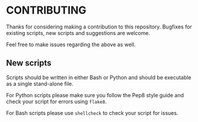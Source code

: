 # CONTRIBUTING

Thanks for considering making a contribution to this repository. Bugfixes for
existing scripts, new scripts and suggestions are welcome.

Feel free to make issues regarding the above as well.

## New scripts

Scripts should be written in either Bash or Python and should be executable as a
single stand-alone file.

For Python scripts please make sure you follow the Pep8 style guide and check
your script for errors using `flake8`.

For Bash scripts please use `shellcheck` to check your script for issues.
